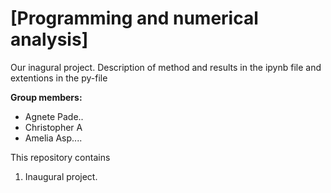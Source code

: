 # \[Programming and numerical analysis\]
Our inagural project. Description of method and results in the ipynb file and extentions in the py-file

**Group members:** 
- Agnete Pade..
- Christopher A
- Amelia Asp....

This repository contains  
1. Inaugural project. 

